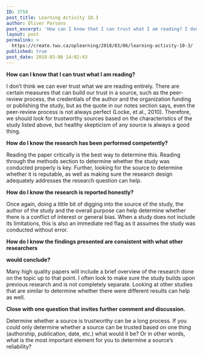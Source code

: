```yaml
---
ID: 3758
post_title: Learning Activity 10.3
author: Oliver Parsons
post_excerpt: 'How can I know that I can trust what I am reading? I don&rsquo;t think we can ever trust what we are reading entirely. There are certain measures that can build our trust in a source, such as the peer-review... <a href="https://create.twu.ca/oplearning/2018/03/06/learning-activity-10-3/"> Continue Reading &rarr;</a>'
layout: post
permalink: >
  https://create.twu.ca/oplearning/2018/03/06/learning-activity-10-3/
published: true
post_date: 2018-03-06 14:02:43
---
```

<strong>How can I know that I can trust what I am reading?</strong>

I don&#8217;t think we can ever trust what we are reading entirely. There are certain measures that can build our trust in a source, such as the peer-review process, the credentials of the author and the organization funding or publishing the study, but as the quote in our notes section says, even the peer-review process is not always perfect (Locke, et al., 2010). Therefore, we should look for trustworthy sources based on the characteristics of the study listed above, but healthy skepticism of any source is always a good thing.

<strong>How do I know the research has been performed competently?</strong>

Reading the paper critically is the best way to determine this. Reading through the methods section to determine whether the study was conducted properly is key. Further, looking for the source to determine whether it is reputable, as well as making sure the research design adequately addresses the research question can help.

<strong>How do I know the research is reported honestly?</strong>

Once again, doing a little bit of digging into the source of the study, the author of the study and the overall purpose can help determine whether there is a conflict of interest or general bias. When a study does not include its limitations, this is also an immediate red flag as it assumes the study was conducted without error.

<strong>How do I know the findings presented are consistent with what other researchers</strong>

<strong>would conclude?</strong>

Many high quality papers will include a brief overview of the research done on the topic up to that point. I often look to make sure the study builds upon previous research and is not completely separate. Looking at other studies that are similar to determine whether there were different results can help as well.

<strong>Close with one question that invites further comment and discussion.</strong>

Determine whether a source is trustworthy can be a long process. If you could only determine whether a source can be trusted based on one thing (authorship, publication, date, etc.) what would it be? Or in other words, what is the most important element for you to determine a source&#8217;s reliability?